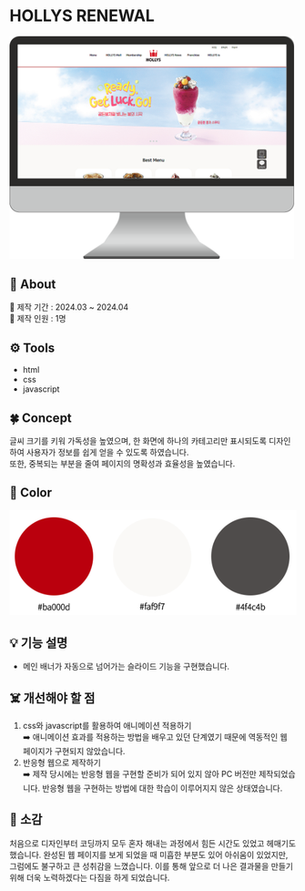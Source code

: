 # HOLLYS RENEWAL
<img src="./images/git/git_monitor.png" alt="monitor" width="500px">

## 📢 About
📆 제작 기간 : 2024.03 ~ 2024.04 <br>
👤 제작 인원 : 1명

## ⚙️ Tools
- html
- css
- javascript

## 🍀 Concept
글씨 크기를 키워 가독성을 높였으며, 한 화면에 하나의 카테고리만 표시되도록 디자인하여 사용자가 정보를 쉽게 얻을 수 있도록 하였습니다.<br>
또한, 중복되는 부분을 줄여 페이지의 명확성과 효율성을 높였습니다.

## 🎨 Color
![color](images/git/color.png)
## 💡 기능 설명
- 메인 배너가 자동으로 넘어가는 슬라이드 기능을 구현했습니다.

## ☠️ 개선해야 할 점
1. css와 javascript를 활용하여 애니메이션 적용하기 <br>
  ➡️ 애니메이션 효과를 적용하는 방법을 배우고 있던 단계였기 때문에 역동적인 웹 페이지가 구현되지 않았습니다.
2. 반응형 웹으로 제작하기 <br>
  ➡️ 제작 당시에는 반응형 웹을 구현할 준비가 되어 있지 않아 PC 버전만 제작되었습니다. 반응형 웹을 구현하는 방법에 대한 학습이 이루어지지 않은 상태였습니다.
 
## 🌈 소감
처음으로 디자인부터 코딩까지 모두 혼자 해내는 과정에서 힘든 시간도 있었고 헤매기도 했습니다.
완성된 웹 페이지를 보게 되었을 때 미흡한 부분도 있어 아쉬움이 있었지만, 그럼에도 불구하고 큰 성취감을 느꼈습니다. 이를 통해 앞으로 더 나은 결과물을 만들기 위해 더욱 노력하겠다는 다짐을 하게 되었습니다.
